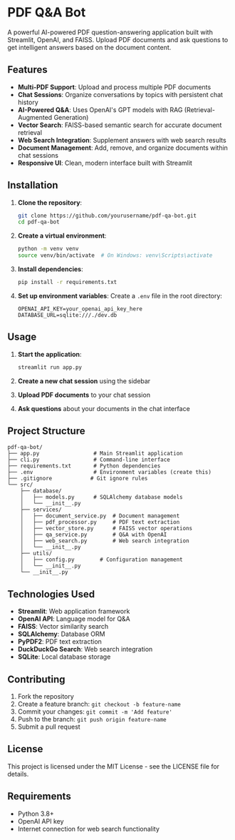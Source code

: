 # PDF Q&A Bot

A powerful AI-powered PDF question-answering application built with Streamlit, OpenAI, and FAISS. Upload PDF documents and ask questions to get intelligent answers based on the document content.

## Features

- **Multi-PDF Support**: Upload and process multiple PDF documents
- **Chat Sessions**: Organize conversations by topics with persistent chat history
- **AI-Powered Q&A**: Uses OpenAI's GPT models with RAG (Retrieval-Augmented Generation)
- **Vector Search**: FAISS-based semantic search for accurate document retrieval
- **Web Search Integration**: Supplement answers with web search results
- **Document Management**: Add, remove, and organize documents within chat sessions
- **Responsive UI**: Clean, modern interface built with Streamlit

## Installation

1. **Clone the repository**:
   ```bash
   git clone https://github.com/yourusername/pdf-qa-bot.git
   cd pdf-qa-bot
   ```

2. **Create a virtual environment**:
   ```bash
   python -m venv venv
   source venv/bin/activate  # On Windows: venv\Scripts\activate
   ```

3. **Install dependencies**:
   ```bash
   pip install -r requirements.txt
   ```

4. **Set up environment variables**:
   Create a `.env` file in the root directory:
   ```env
   OPENAI_API_KEY=your_openai_api_key_here
   DATABASE_URL=sqlite:///./dev.db
   ```

## Usage

1. **Start the application**:
   ```bash
   streamlit run app.py
   ```

2. **Create a new chat session** using the sidebar

3. **Upload PDF documents** to your chat session

4. **Ask questions** about your documents in the chat interface

## Project Structure

```
pdf-qa-bot/
├── app.py                 # Main Streamlit application
├── cli.py                 # Command-line interface
├── requirements.txt       # Python dependencies
├── .env                   # Environment variables (create this)
├── .gitignore            # Git ignore rules
└── src/
    ├── database/
    │   ├── models.py      # SQLAlchemy database models
    │   └── __init__.py
    ├── services/
    │   ├── document_service.py  # Document management
    │   ├── pdf_processor.py     # PDF text extraction
    │   ├── vector_store.py      # FAISS vector operations
    │   ├── qa_service.py        # Q&A with OpenAI
    │   ├── web_search.py        # Web search integration
    │   └── __init__.py
    ├── utils/
    │   ├── config.py        # Configuration management
    │   └── __init__.py
    └── __init__.py
```

## Technologies Used

- **Streamlit**: Web application framework
- **OpenAI API**: Language model for Q&A
- **FAISS**: Vector similarity search
- **SQLAlchemy**: Database ORM
- **PyPDF2**: PDF text extraction
- **DuckDuckGo Search**: Web search integration
- **SQLite**: Local database storage

## Contributing

1. Fork the repository
2. Create a feature branch: `git checkout -b feature-name`
3. Commit your changes: `git commit -m 'Add feature'`
4. Push to the branch: `git push origin feature-name`
5. Submit a pull request

## License

This project is licensed under the MIT License - see the LICENSE file for details.

## Requirements

- Python 3.8+
- OpenAI API key
- Internet connection for web search functionality 